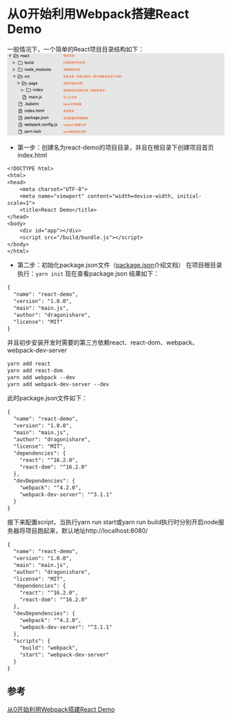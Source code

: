 # 从0开始利用Webpack搭建React Demo
一般情况下，一个简单的React项目目录结构如下：
![](media/15217323107969.jpg)

* 第一步：创建名为react-demo的项目目录，并且在根目录下创建项目首页index.html
```
<!DOCTYPE html>
<html>
<head>
	<meta charset="UTF-8">
	<meta name="viewport" content="width=device-width, initial-scale=1">
	<title>React Demo</title>
</head>
<body>
	<div id="app"></div>
	<script src="/build/bundle.js"></script>
</body>
</html>
```

* 第二步：初始化package.json文件（[package.json](http://javascript.ruanyifeng.com/nodejs/packagejson.html)介绍文档）
在项目根目录执行：`yarn init`
现在查看package.json 结果如下：
```
{
  "name": "react-demo",
  "version": "1.0.0",
  "main": "main.js",
  "author": "dragonishare",
  "license": "MIT"
}
```

并且初步安装开发时需要的第三方依赖react、react-dom、webpack、webpack-dev-server
```
yarn add react
yarn add react-dom
yarn add webpack --dev
yarn add webpack-dev-server --dev
```
此时package.json文件如下：
```
{
  "name": "react-demo",
  "version": "1.0.0",
  "main": "main.js",
  "author": "dragonishare",
  "license": "MIT",
  "dependencies": {
    "react": "^16.2.0",
    "react-dom": "^16.2.0"
  },
  "devDependencies": {
    "webpack": "^4.2.0",
    "webpack-dev-server": "^3.1.1"
  }
}
```
接下来配置script，当执行yarn run start或yarn run build执行时分别开启node服务器将项目跑起来，默认地址http://localhost:8080/
```
{
  "name": "react-demo",
  "version": "1.0.0",
  "main": "main.js",
  "author": "dragonishare",
  "license": "MIT",
  "dependencies": {
    "react": "^16.2.0",
    "react-dom": "^16.2.0"
  },
  "devDependencies": {
    "webpack": "^4.2.0",
    "webpack-dev-server": "^3.1.1"
  },
  "scripts": {
    "build": "webpack",
    "start": "webpack-dev-server"
  }
}
```



## 参考
[从0开始利用Webpack搭建React Demo](https://zhuanlan.zhihu.com/p/28990057)

